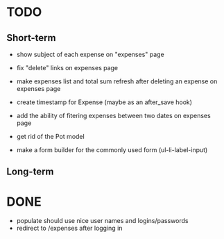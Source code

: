 # TODO

## Short-term

* show subject of each expense on "expenses" page
* fix "delete" links on expenses page
* make expenses list and total sum refresh after deleting an expense on expenses page

* create timestamp for Expense (maybe as an after_save hook)
* add the ability of fitering expenses between two dates on expenses page

* get rid of the Pot model
* make a form builder for the commonly used form (ul-li-label-input)

## Long-term

# DONE

* populate should use nice user names and logins/passwords
* redirect to /expenses after logging in


